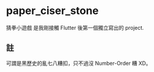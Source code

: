 # paper_ciser_stone

猜拳小遊戲
是我剛接觸 Flutter 後第一個獨立寫出的 project.

## 註
可謂是黑歷史的亂七八糟扣，只不過沒 Number-Order 糟 XD。